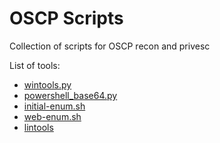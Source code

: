 # OSCP Scripts
Collection of scripts for OSCP recon and privesc

List of tools:

- [wintools.py](wintools/README.md)
- [powershell_base64.py](powershell-rev/README.md)
- [initial-enum.sh](initial-enum/README.md)
- [web-enum.sh](web-enum/README.md)
- [lintools](lintools/READHME.md)
